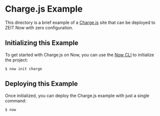 # Charge.js Example

This directory is a brief example of a [Charge.js](https://charge.js.org/) site that can be deployed to ZEIT Now with zero configuration.

## Initializing this Example

To get started with Charge.js on Now, you can use the [Now CLI](https://zeit.co/download) to initialize the project:

```shell
$ now init charge
```

## Deploying this Example

Once initialized, you can deploy the Charge.js example with just a single command:

```shell
$ now
```
